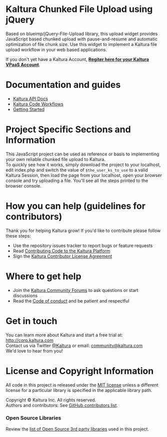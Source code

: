 # Kaltura Chunked File Upload using jQuery
Based on blueimp/jQuery-File-Upload library, this upload widget provides JavaScript based chunked upload with pause-and-resume and automatic optimization of file chunk size. Use this widget to implement a Kaltura file upload workflow in your web based applications.

If you don't yet have a Kaltura Account, [**Regiter here for your Kaltura VPaaS Account**](https://vpaas.kaltura.com/register).

# Documentation and guides
* [Kaltura API Docs](https://developer.kaltura.com)
* [Kaltura Code Workflows](https://developer.kaltura.com/workflows)
* [Getting Started](https://developer.kaltura.com/api-docs/VPaaS-API-Getting-Started/Getting-Started-VPaaS-API.html)

# Project Specific Sections and Information
This JavaScript project can be used as reference or basis to implementing your own reliable chunked file upload to Kaltura.  
To quickly see how it works, simply download the project to your localhost, edit index.php and switch the value of `$the_user_ks_to_use` to a valid Kaltura Session, then load the page from your localhost, open your browser console and try uploading a file. You'll see all the steps printed to the browser console.

# How you can help (guidelines for contributors) 
Thank you for helping Kaltura grow! If you'd like to contribute please follow these steps:
* Use the repository issues tracker to report bugs or feature requests
* Read [Contributing Code to the Kaltura Platform](https://github.com/kaltura/platform-install-packages/blob/master/doc/Contributing-to-the-Kaltura-Platform.md)
* Sign the [Kaltura Contributor License Agreement](https://agentcontribs.kaltura.org/)

# Where to get help
* Join the [Kaltura Community Forums](https://forum.kaltura.org/) to ask questions or start discussions
* Read the [Code of conduct](https://forum.kaltura.org/faq) and be patient and respectful

# Get in touch
You can learn more about Kaltura and start a free trial at: http://corp.kaltura.com    
Contact us via Twitter [@Kaltura](https://twitter.com/Kaltura) or email: community@kaltura.com  
We'd love to hear from you!

# License and Copyright Information
All code in this project is released under the [MIT license](https://opensource.org/licenses/MIT) unless a different license for a particular library is specified in the applicable library path.   

Copyright © Kaltura Inc. All rights reserved.   
Authors and contributors: See [GitHub contributors list](https://github.com/kaltura/mwEmbed/graphs/contributors).  

### Open Source Libraries
Review the [list of Open Source 3rd party libraries](open-source-libraries.md) used in this project.
